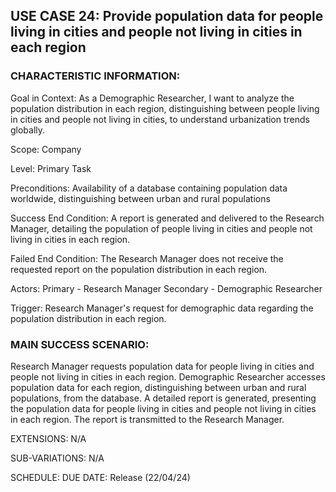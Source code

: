 ## USE CASE 24: Provide population data for people living in cities and people not living in cities in each region

### CHARACTERISTIC INFORMATION:

Goal in Context:
As a Demographic Researcher, I want to analyze the population distribution in each region, distinguishing between people living in cities and people not living in cities, to understand urbanization trends globally.

Scope:
Company

Level:
Primary Task

Preconditions:
Availability of a database containing population data worldwide, distinguishing between urban and rural populations

Success End Condition:
A report is generated and delivered to the Research Manager, detailing the population of people living in cities and people not living in cities in each region.

Failed End Condition:
The Research Manager does not receive the requested report on the population distribution in each region.

Actors:
Primary - Research Manager
Secondary - Demographic Researcher

Trigger:
Research Manager's request for demographic data regarding the population distribution in each region.

### MAIN SUCCESS SCENARIO:

Research Manager requests population data for people living in cities and people not living in cities in each region.
Demographic Researcher accesses population data for each region, distinguishing between urban and rural populations, from the database.
A detailed report is generated, presenting the population data for people living in cities and people not living in cities in each region.
The report is transmitted to the Research Manager.

EXTENSIONS:
N/A

SUB-VARIATIONS:
N/A

SCHEDULE:
DUE DATE: Release (22/04/24)